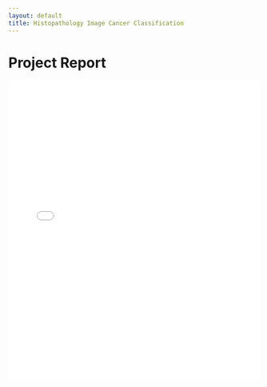 ```yaml
---
layout: default
title: Histopathology Image Cancer Classification
---
```


# Project Report

<embed src="/assets/pdf/MHIST%20Project%20Report.pdf" type="application/pdf" width="100%" height="600px">
